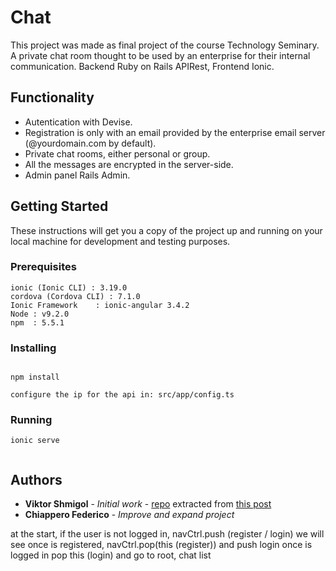 # Chat

This project was made as final project of the course Technology Seminary. A private chat room thought to be used by an enterprise for their internal communication. Backend Ruby on Rails APIRest, Frontend Ionic.

## Functionality

* Autentication with Devise.
* Registration is only with an email provided by the enterprise email server (@yourdomain.com by default).
* Private chat rooms, either personal or group.
* All the messages are encrypted in the server-side.
* Admin panel Rails Admin.


## Getting Started

These instructions will get you a copy of the project up and running on your local machine for development and testing purposes.

### Prerequisites

```
ionic (Ionic CLI) : 3.19.0
cordova (Cordova CLI) : 7.1.0
Ionic Framework    : ionic-angular 3.4.2
Node : v9.2.0
npm  : 5.5.1 

```

### Installing

```

npm install

configure the ip for the api in: src/app/config.ts

```    


### Running

```
ionic serve


``` 

## Authors

* **Viktor Shmigol** - *Initial work* - [repo](https://github.com/viktor-shmigol/ng2-cable-ionic3-example) extracted from [this post](https://blog.active-bridge.com/how-easily-integrate-rails-actioncable-into-your-angular2-ionic2-application)
* **Chiappero Federico** - *Improve and expand project*



at the start, if the user is not logged in, navCtrl.push (register / login) we will see
once is registered, navCtrl.pop(this (register)) and push login
once is logged in pop this (login) and go to root, chat list